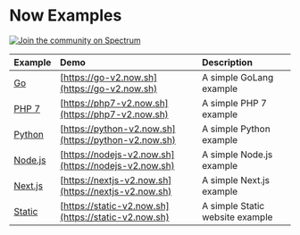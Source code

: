 # Now Examples

[![Join the community on Spectrum](https://withspectrum.github.io/badge/badge.svg)](https://spectrum.chat/zeit)

| Example    | Demo     | Description     |
|:---------- |:---------|:----------------|
| [Go](https://github.com/zeit/now-examples/go)          | [https://go-v2.now.sh](https://go-v2.now.sh)         | A simple GoLang example         |
| [PHP 7](https://github.com/zeit/now-examples/php-7)    | [https://php7-v2.now.sh](https://php7-v2.now.sh)     | A simple PHP 7 example          |
| [Python](https://github.com/zeit/now-examples/python)  | [https://python-v2.now.sh](https://python-v2.now.sh) | A simple Python example         |
| [Node.js](https://github.com/zeit/now-examples/nodejs) | [https://nodejs-v2.now.sh](https://nodejs-v2.now.sh) | A simple Node.js example        |
| [Next.js](https://github.com/zeit/now-examples/nextjs) | [https://nextjs-v2.now.sh](https://nextjs-v2.now.sh) | A simple Next.js example        |
| [Static](https://github.com/zeit/now-examples/static)  | [https://static-v2.now.sh](https://static-v2.now.sh) | A simple Static website example |
